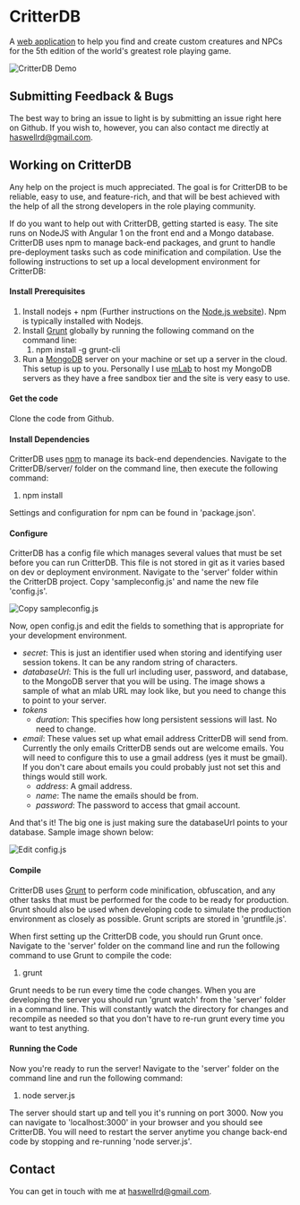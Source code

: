 # CritterDB

A [web application](http://www.critterdb.com) to help you find and create custom creatures and NPCs for the 5th edition of the world's greatest role playing game.

![CritterDB Demo](https://raw.githubusercontent.com/haswellr/BestiaryManager/master/images/srd-bestiary.png)

## Submitting Feedback & Bugs

The best way to bring an issue to light is by submitting an issue right here on Github. If you wish to, however, you can also contact me directly at haswellrd@gmail.com.

## Working on CritterDB

Any help on the project is much appreciated. The goal is for CritterDB to be reliable, easy to use, and feature-rich, and that will be best achieved with the help of all the strong developers in the role playing community.

If do you want to help out with CritterDB, getting started is easy. The site runs on NodeJS with Angular 1 on the front end and a Mongo database. CritterDB uses npm to manage back-end packages, and grunt to handle pre-deployment tasks such as code minification and compilation. Use the following instructions to set up a local development environment for CritterDB:

#### Install Prerequisites

1. Install nodejs + npm (Further instructions on the [Node.js website](https://nodejs.org/en/)). Npm is typically installed with Nodejs.
2. Install [Grunt](http://gruntjs.com/) globally by running the following command on the command line:
   1. npm install -g grunt-cli
3. Run a [MongoDB](https://www.mongodb.com/) server on your machine or set up a server in the cloud. This setup is up to you. Personally I use [mLab](https://mlab.com/) to host my MongoDB servers as they have a free sandbox tier and the site is very easy to use.

#### Get the code
Clone the code from Github.

#### Install Dependencies
CritterDB uses [npm](https://www.npmjs.com/) to manage its back-end dependencies. Navigate to the CritterDB/server/ folder on the command line, then execute the following command:
1. npm install

Settings and configuration for npm can be found in 'package.json'.

#### Configure
CritterDB has a config file which manages several values that must be set before you can run CritterDB. This file is not stored in git as it varies based on dev or deployment environment. Navigate to the 'server' folder within the CritterDB project. Copy 'sampleconfig.js' and name the new file 'config.js'.

![Copy sampleconfig.js](https://raw.githubusercontent.com/haswellr/BestiaryManager/master/images/dev-instructions/config1.png)

Now, open config.js and edit the fields to something that is appropriate for your development environment.
* *secret*: This is just an identifier used when storing and identifying user session tokens. It can be any random string of characters.
* *databaseUrl*: This is the full url including user, password, and database, to the MongoDB server that you will be using. The image shows a sample of what an mlab URL may look like, but you need to change this to point to your server.
* *tokens*
  * *duration*: This specifies how long persistent sessions will last. No need to change.
* *email*: These values set up what email address CritterDB will send from. Currently the only emails CritterDB sends out are welcome emails. You will need to configure this to use a gmail address (yes it must be gmail). If you don't care about emails you could probably just not set this and things would still work.
  * *address*: A gmail address.
  * *name*: The name the emails should be from.
  * *password*: The password to access that gmail account.

And that's it! The big one is just making sure the databaseUrl points to your database. Sample image shown below:

![Edit config.js](https://raw.githubusercontent.com/haswellr/BestiaryManager/master/images/dev-instructions/config2.png)

#### Compile
CritterDB uses [Grunt](http://gruntjs.com/) to perform code minification, obfuscation, and any other tasks that must be performed for the code to be ready for production. Grunt should also be used when developing code to simulate the production environment as closely as possible. Grunt scripts are stored in 'gruntfile.js'.

When first setting up the CritterDB code, you should run Grunt once. Navigate to the 'server' folder on the command line and run the following command to use Grunt to compile the code:
1. grunt

Grunt needs to be run every time the code changes. When you are developing the server you should run 'grunt watch' from the 'server' folder in a command line. This will constantly watch the directory for changes and recompile as needed so that you don't have to re-run grunt every time you want to test anything.

#### Running the Code

Now you're ready to run the server! Navigate to the 'server' folder on the command line and run the following command:
1. node server.js

The server should start up and tell you it's running on port 3000. Now you can navigate to 'localhost:3000' in your browser and you should see CritterDB. You will need to restart the server anytime you change back-end code by stopping and re-running 'node server.js'.

## Contact

You can get in touch with me at haswellrd@gmail.com.
